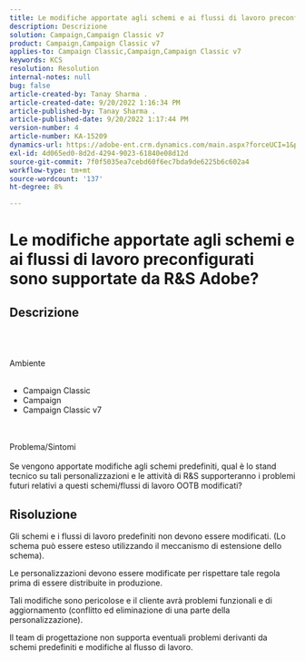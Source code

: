 ```yaml
---
title: Le modifiche apportate agli schemi e ai flussi di lavoro preconfigurati sono supportate da R&S Adobe?
description: Descrizione
solution: Campaign,Campaign Classic v7
product: Campaign,Campaign Classic v7
applies-to: Campaign Classic,Campaign,Campaign Classic v7
keywords: KCS
resolution: Resolution
internal-notes: null
bug: false
article-created-by: Tanay Sharma .
article-created-date: 9/20/2022 1:16:34 PM
article-published-by: Tanay Sharma .
article-published-date: 9/20/2022 1:17:44 PM
version-number: 4
article-number: KA-15209
dynamics-url: https://adobe-ent.crm.dynamics.com/main.aspx?forceUCI=1&pagetype=entityrecord&etn=knowledgearticle&id=8c57876f-e638-ed11-9db1-002248086735
exl-id: 4d065ed0-8d2d-4294-9023-61840e08d12d
source-git-commit: 7f0f5035ea7cebd60f6ec7bda9de6225b6c602a4
workflow-type: tm+mt
source-wordcount: '137'
ht-degree: 8%

---
```


# Le modifiche apportate agli schemi e ai flussi di lavoro preconfigurati sono supportate da R&amp;S Adobe?

## Descrizione

<br><br><br>Ambiente<br><br>
- Campaign Classic
- Campaign
- Campaign Classic v7



<br><br>Problema/Sintomi<br><br>
Se vengono apportate modifiche agli schemi predefiniti, qual è lo stand tecnico su tali personalizzazioni e le attività di R&amp;S supporteranno i problemi futuri relativi a questi schemi/flussi di lavoro OOTB modificati?


## Risoluzione


Gli schemi e i flussi di lavoro predefiniti non devono essere modificati. (Lo schema può essere esteso utilizzando il meccanismo di estensione dello schema).

Le personalizzazioni devono essere modificate per rispettare tale regola prima di essere distribuite in produzione.

Tali modifiche sono pericolose e il cliente avrà problemi funzionali e di aggiornamento (conflitto ed eliminazione di una parte della personalizzazione).

Il team di progettazione non supporta eventuali problemi derivanti da schemi predefiniti e modifiche al flusso di lavoro.
